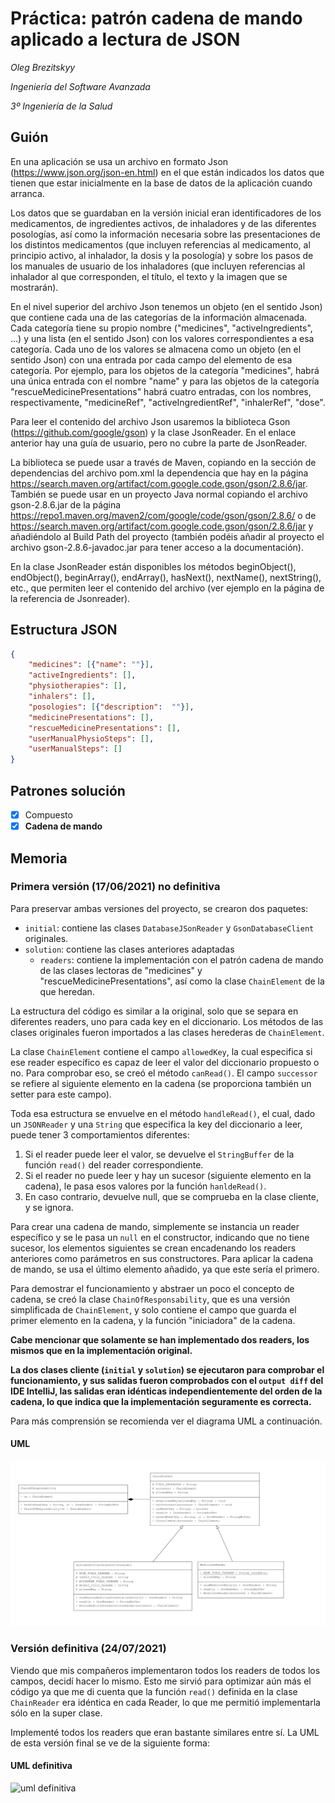 # Práctica: patrón cadena de mando aplicado a lectura de JSON
  
*Oleg Brezitskyy*

*Ingeniería del Software Avanzada*

*3º Ingeniería de la Salud*

## Guión

En una aplicación se usa un archivo en formato Json (https://www.json.org/json-en.html) en el que están indicados los datos que tienen que estar inicialmente en la base de datos de la aplicación cuando arranca.

Los datos que se guardaban en la versión inicial eran identificadores de los medicamentos, de ingredientes activos, de inhaladores y de las diferentes posologías, así como la información necesaria sobre las presentaciones de los distintos medicamentos (que incluyen referencias al medicamento, al principio activo, al inhalador, la dosis y la posología) y sobre los pasos de los manuales de usuario de los inhaladores (que incluyen referencias al inhalador al que corresponden, el título, el texto y la imagen que se mostrarán).

En el nivel superior del archivo Json tenemos un objeto (en el sentido Json) que contiene cada una de las categorías de la información almacenada. Cada categoría tiene su propio nombre ("medicines", "activeIngredients", ...) y una lista (en el sentido Json) con los valores correspondientes a esa categoría. Cada uno de los valores se almacena como un objeto (en el sentido Json) con una entrada por cada campo del elemento de esa categoría. Por ejemplo, para los objetos de la categoría "medicines", habrá una única entrada con el nombre "name" y para las objetos de la categoría "rescueMedicinePresentations" habrá cuatro entradas, con los nombres, respectivamente, "medicineRef", "activeIngredientRef", "inhalerRef", "dose".

Para leer el contenido del archivo Json usaremos la biblioteca Gson (https://github.com/google/gson) y la clase JsonReader. En el enlace anterior hay una guía de usuario, pero no cubre la parte de JsonReader.

La biblioteca se puede usar a través de Maven, copiando en la sección de dependencias del archivo pom.xml la dependencia que hay en la página https://search.maven.org/artifact/com.google.code.gson/gson/2.8.6/jar. También se puede usar en un proyecto Java normal copiando el archivo gson-2.8.6.jar de la página https://repo1.maven.org/maven2/com/google/code/gson/gson/2.8.6/ o de https://search.maven.org/artifact/com.google.code.gson/gson/2.8.6/jar y añadiéndolo al Build Path del proyecto (también podéis añadir al proyecto el archivo gson-2.8.6-javadoc.jar para tener acceso a la documentación).

En la clase JsonReader están disponibles los métodos beginObject(), endObject(), beginArray(), endArray(), hasNext(), nextName(), nextString(), etc., que permiten leer el contenido del archivo (ver ejemplo en la página de la referencia de Jsonreader).

## Estructura JSON

```json
{
    "medicines": [{"name": ""}],
    "activeIngredients": [],
    "physiotherapies": [],
    "inhalers": [],
    "posologies": [{"description":  ""}],
    "medicinePresentations": [],
    "rescueMedicinePresentations": [],
    "userManualPhysioSteps": [],
    "userManualSteps": []
}
```

## Patrones solución

- [x] Compuesto
- [x] **Cadena de mando**

## Memoria

### Primera versión (17/06/2021) no definitiva

Para preservar ambas versiones del proyecto, se crearon dos paquetes:

- `initial`: contiene las clases `DatabaseJSonReader` y `GsonDatabaseClient` originales.
- `solution`: contiene las clases anteriores adaptadas
    - `readers`: contiene la implementación con el patrón cadena de mando de las clases lectoras de "medicines" y "rescueMedicinePresentations", así como la clase `ChainElement` de la que heredan.

La estructura del código es similar a la original, solo que se separa en diferentes readers, uno para cada key en el diccionario. Los métodos de las clases originales fueron importados a las clases herederas de `ChainElement`.

La clase `ChainElement` contiene el campo `allowedKey`, la cual especifica si ese reader específico es capaz de leer el valor del diccionario propuesto o no. Para comprobar eso, se creó el método `canRead()`. El campo `successor` se refiere al siguiente elemento en la cadena (se proporciona también un setter para este campo).

Toda esa estructura se envuelve en el método `handleRead()`, el cual, dado un `JSONReader` y una `String` que especifica la key del diccionario a leer, puede tener 3 comportamientos diferentes:

1. Si el reader puede leer el valor, se devuelve el `StringBuffer` de la función `read()` del reader correspondiente.
2. Si el reader no puede leer y hay un sucesor (siguiente elemento en la cadena), le pasa esos valores por la función `hanldeRead()`.
3. En caso contrario, devuelve null, que se comprueba en la clase cliente, y se ignora.

Para crear una cadena de mando, simplemente se instancia un reader específico y se le pasa un `null` en el constructor, indicando que no tiene sucesor, los elementos siguientes se crean encadenando los readers anteriores como parámetros en sus constructores. Para aplicar la cadena de mando, se usa el último elemento añadido, ya que este sería el primero.

Para demostrar el funcionamiento y abstraer un poco el concepto de cadena, se creó la clase `ChainOfResponsability`, que es una versión simplificada de `ChainElement`, y solo contiene el campo que guarda el primer elemento en la cadena, y la función "iniciadora" de la cadena.

**Cabe mencionar que solamente se han implementado dos readers, los mismos que en la implementación original.**

**La dos clases cliente (`initial` y `solution`) se ejecutaron para comprobar el funcionamiento, y sus salidas fueron comprobados con el `output diff` del IDE IntelliJ, las salidas eran idénticas independientemente del orden de la cadena, lo que indica que la implementación seguramente es correcta.**

Para más comprensión se recomienda ver el diagrama UML a continuación.

#### UML

![uml](/resources/uml.png)

### Versión definitiva (24/07/2021)

Viendo que mis compañeros implementaron todos los readers de todos los campos, decidí hacer lo mismo. Esto me sirvió para optimizar aún más el código ya que me di cuenta que la función `read()` definida en la clase `ChainReader` era idéntica en cada Reader, lo que me permitió implementarla sólo en la super clase.

Implementé todos los readers que eran bastante similares entre sí. La UML de esta versión final se ve de la siguiente forma:

#### UML definitiva

![uml definitiva](/resources/uml_der.png)
